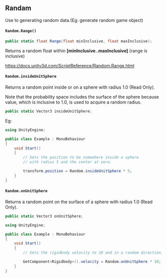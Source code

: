 ## Randam
Use to generating random data.(Eg: generate random game object)
  
#### `Random.Range()`

```cs
public static float Range(float minInclusive, float maxInclusive);
```



Returns a random float within **[minInclusive..maxInclusive]** (range is inclusive)

https://docs.unity3d.com/ScriptReference/Random.Range.html


#### `Random.insideUnitSphere`

Returns a random point inside or on a sphere with radius 1.0 (Read Only).

Note that the probability space includes the surface of the sphere because value, which is inclusive to 1.0, is used to acquire a random radius.

```cs
public static Vector3 insideUnitSphere;
```

Eg:
```cs
using UnityEngine;

public class Example : MonoBehaviour
{
    void Start()
    {
        // Sets the position to be somewhere inside a sphere
        // with radius 5 and the center at zero.

        transform.position = Random.insideUnitSphere * 5;
    }
}

```

#### `Random.onUnitSphere`

Returns a random point on the surface of a sphere with radius 1.0 (Read Only).

```cs
public static Vector3 onUnitSphere;
```


```cs
using UnityEngine;

public class Example : MonoBehaviour
{
    void Start()
    {
        // Sets the rigidbody velocity to 10 and in a random direction.

        GetComponent<Rigidbody>().velocity = Random.onUnitSphere * 10;
    }
}

```




